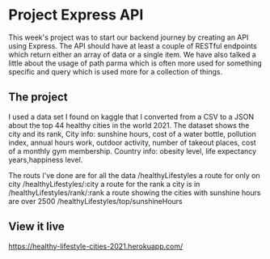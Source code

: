 # Project Express API

This week's project was to start our backend journey by creating an API using Express.
The API should have at least a couple of RESTful endpoints which return either an array
of data or a single item. We have also talked a little about the usage of path parma which
is often more used for something specific and query which is used more for a collection of things.

## The project

I used a data set I found on kaggle that I converted from a CSV to a JSON about the top 44 healthy
cities in the world 2021.
The dataset shows the city and its rank,
City info: sunshine hours, cost of a water bottle, pollution index, annual hours work, outdoor activity, number of takeout places, cost of a monthly gym membership.
Country info: obesity level, life expectancy years,happiness level.

The routs I've done are for all the data /healthyLifestyles
a route for only on city /healthyLifestyles/:city
a route for the rank a city is in /healthyLifestyles/rank/:rank
a route showing the cities with sunshine hours are over 2500 /healthyLifestyles/top/sunshineHours

## View it live

https://healthy-lifestyle-cities-2021.herokuapp.com/
